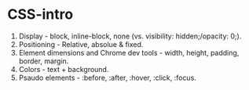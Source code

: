 CSS-intro
=========

1. Display - block, inline-block, none (vs. visibility: hidden;/opacity: 0;).
2. Positioning - Relative, absolue & fixed.
3. Element dimensions and Chrome dev tools - width, height, padding, border, margin.
4. Colors - text + background.
5. Psaudo elements - :before, :after, :hover, :click, :focus.
